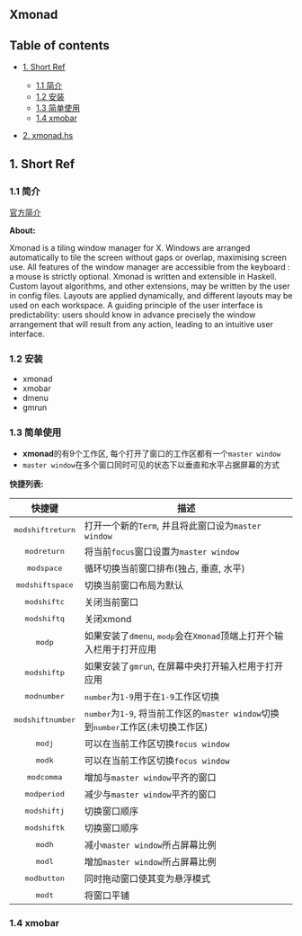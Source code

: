 ## Xmonad

## Table of contents

* [1. Short Ref](#1-short-ref)
    * [1.1 简介](#11-简介)
    * [1.2 安装](#12-安装)
    * [1.3 简单使用](#13-简单使用)
    * [1.4 xmobar](#14-xmobar)

* [2. xmonad.hs](#2-xmonadhs)

## 1. Short Ref

### 1.1 简介

[官方简介](http://xmonad.org/about.html)  

**About:**  

Xmonad is a tiling window manager for X. Windows are 
arranged automatically to tile the screen without gaps 
or overlap, maximising screen use. All features of 
the window manager are accessible from the keyboard
: a mouse is strictly optional. Xmonad is written and 
extensible in Haskell. Custom layout algorithms, and 
other extensions, may be written by the user in config 
files. Layouts are applied dynamically, and different 
layouts may be used on each workspace. A guiding principle 
of the user interface is predictability: users should 
know in advance precisely the window arrangement that 
will result from any action, leading to an intuitive 
user interface.

### 1.2 安装

+ xmonad
+ xmobar
+ dmenu
+ gmrun

### 1.3 简单使用

+ **xmonad**的有9个工作区, 每个打开了窗口的工作区都有一个`master window`
+ `master window`在多个窗口同时可见的状态下以垂直和水平占据屏幕的方式

**快捷列表:**  

|快捷键|描述|
|:----:|----|
|<kbd>mod</kbd><kbd>shift</kbd><kbd>return</kbd>|打开一个新的`Term`, 并且将此窗口设为`master window`|
|<kbd>mod</kbd><kbd>return</kbd>|将当前`focus`窗口设置为`master window`|
|<kbd>mod</kbd><kbd>space</kbd>|循环切换当前窗口排布(独占, 垂直, 水平)|
|<kbd>mod</kbd><kbd>shift</kbd><kbd>space</kbd>|切换当前窗口布局为默认|
|<kbd>mod</kbd><kbd>shift</kbd><kbd>c</kbd>|关闭当前窗口|
|<kbd>mod</kbd><kbd>shift</kbd><kbd>q</kbd>|关闭xmond|
|<kbd>mod</kbd><kbd>p</kbd>|如果安装了`dmenu`, <kbd>mod</kbd><kbd>p</kbd>会在`Xmonad`顶端上打开个输入栏用于打开应用|
|<kbd>mod</kbd><kbd>shift</kbd><kbd>p</kbd>|如果安装了`gmrun`, 在屏幕中央打开输入栏用于打开应用|
|<kbd>mod</kbd><kbd>number</kbd>|<kbd>number</kbd>为`1-9`用于在`1-9`工作区切换|
|<kbd>mod</kbd><kbd>shift</kbd><kbd>number</kbd>|<kbd>number</kbd>为`1-9`, 将当前工作区的`master window`切换到<kbd>number</kbd>工作区(未切换工作区)|
|<kbd>mod</kbd><kbd>j</kbd>|可以在当前工作区切换`focus window`|
|<kbd>mod</kbd><kbd>k</kbd>|可以在当前工作区切换`focus window`|
|<kbd>mod</kbd><kbd>comma</kbd>|增加与`master window`平齐的窗口|
|<kbd>mod</kbd><kbd>period</kbd>|减少与`master window`平齐的窗口|
|<kbd>mod</kbd><kbd>shift</kbd><kbd>j</kbd>|切换窗口顺序|
|<kbd>mod</kbd><kbd>shift</kbd><kbd>k</kbd>|切换窗口顺序|
|<kbd>mod</kbd><kbd>h</kbd>|减小`master window`所占屏幕比例|
|<kbd>mod</kbd><kbd>l</kbd>|增加`master window`所占屏幕比例|
|<kbd>mod</kbd><kbd>button</kbd>|同时拖动窗口使其变为悬浮模式|
|<kbd>mod</kbd><kbd>t</kbd>|将窗口平铺|

### 1.4 xmobar
